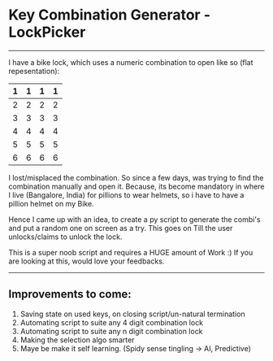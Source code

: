 # Key Combination Generator - LockPicker

------

I have a bike lock, which uses a numeric combination to open like so (flat repesentation):


|  1  |  1  |  1  |  1  |
| --- | --- | --- | --- |
|  2  |  2  |  2  |  2  |
|  3  |  3  |  3  |  3  |
|  4  |  4  |  4  |  4  |
|  5  |  5  |  5  |  5  |
|  6  |  6  |  6  |  6  |

I lost/misplaced the combination. So since a few days, was trying to find the combination manually and open it. Because, its become mandatory in where I live (Bangalore, India) for pillions to wear helmets, so i have to have a pillion helmet on my Bike.

Hence I came up with an idea, to create a py script to generate the combi's and put a random one on screen as a try. This goes on Till the user unlocks/claims to unlock the lock.

This is a super noob script and requires a HUGE amount of Work :)
If you are looking at this, would love your feedbacks.

---

## Improvements to come:

1. Saving state on used keys, on closing script/un-natural termination
2. Automating script to suite any 4 digit combination lock
3. Automating script to suite any n digit combination lock
4. Making the selection algo smarter
5. Maye be make it self learning. (Spidy sense tingling -> AI, Predictive)
